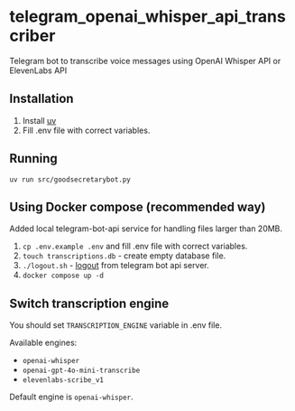 # telegram_openai_whisper_api_transcriber

Telegram bot to transcribe voice messages using OpenAI Whisper API or ElevenLabs API

## Installation

1. Install [uv](https://docs.astral.sh/uv/getting-started/installation/)
2. Fill .env file with correct variables.

## Running

`uv run src/goodsecretarybot.py`

## Using Docker compose (recommended way)

Added local telegram-bot-api service for handling files larger than 20MB.

1. `cp .env.example .env` and fill .env file with correct variables.
2. `touch transcriptions.db` - create empty database file.
3. `./logout.sh` - [logout](https://github.com/tdlib/telegram-bot-api#moving-a-bot-to-a-local-server) from telegram bot api server.
4. `docker compose up -d`

## Switch transcription engine

You should set `TRANSCRIPTION_ENGINE` variable in .env file.

Available engines:

- `openai-whisper`
- `openai-gpt-4o-mini-transcribe`
- `elevenlabs-scribe_v1`

Default engine is `openai-whisper`.
